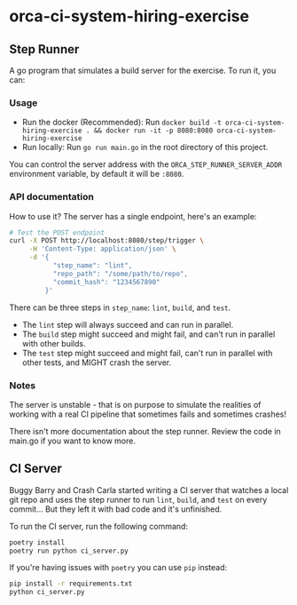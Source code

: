 # orca-ci-system-hiring-exercise

## Step Runner

A go program that simulates a build server for the exercise. To run it, you can:

### Usage

* Run the docker (Recommended): Run `docker build -t orca-ci-system-hiring-exercise . && docker run -it -p 8080:8080 orca-ci-system-hiring-exercise`
* Run locally: Run `go run main.go` in the root directory of this project.

You can control the server address with the `ORCA_STEP_RUNNER_SERVER_ADDR`
environment variable, by default it will be `:8080`.

### API documentation

How to use it? The server has a single endpoint, here's an example:

```bash
# Test the POST endpoint
curl -X POST http://localhost:8080/step/trigger \
     -H 'Content-Type: application/json' \
     -d '{
           "step_name": "lint",
           "repo_path": "/some/path/to/repo",
           "commit_hash": "1234567890"
         }'
```

There can be three steps in `step_name`: `lint`, `build`, and `test`.

* The `lint` step will always succeed and can run in parallel.
* The `build` step might succeed and might fail, and can't run in parallel with
  other builds.
* The `test` step might succeed and might fail, can't run in parallel with other
  tests, and MIGHT crash the server.

### Notes

The server is unstable - that is on purpose to simulate the realities of working
with a real CI pipeline that sometimes fails and sometimes crashes!

There isn't more documentation about the step runner. Review the code in main.go
if you want to know more.

## CI Server

Buggy Barry and Crash Carla started writing a CI server that watches a local git
repo and uses the step runner to run `lint`, `build`, and `test` on every
commit... But they left it with bad code and it's unfinished.

To run the CI server, run the following command:

```bash
poetry install
poetry run python ci_server.py
```

If you're having issues with `poetry` you can use `pip` instead:

```bash
pip install -r requirements.txt
python ci_server.py
```
